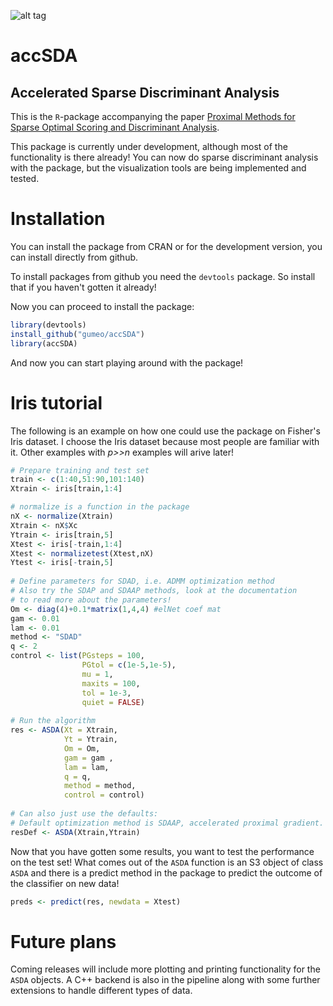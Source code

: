 
![alt tag](https://travis-ci.org/gumeo/accSDA.svg?branch=master)

# accSDA
## Accelerated Sparse Discriminant Analysis

This is the `R`-package accompanying the paper [Proximal Methods for Sparse Optimal Scoring and Discriminant Analysis](https://arxiv.org/pdf/1705.07194.pdf).

This package is currently under development, although most of the functionality is there already! You can now do sparse discriminant analysis with the package, but the visualization tools are being implemented and tested.

# Installation

You can install the package from CRAN or for the development version, you can install directly from github.

To install packages from github you need the `devtools` package. So install that if you haven't gotten it already!

Now you can proceed to install the package:
```R
library(devtools)
install_github("gumeo/accSDA")
library(accSDA)
```
And now you can start playing around with the package!

# Iris tutorial

The following is an example on how one could use the package on Fisher's Iris dataset. I choose the Iris dataset because most people are familiar with it. Other examples with *p>>n* examples will arive later!

```R
# Prepare training and test set
train <- c(1:40,51:90,101:140)
Xtrain <- iris[train,1:4]

# normalize is a function in the package
nX <- normalize(Xtrain)
Xtrain <- nX$Xc
Ytrain <- iris[train,5]
Xtest <- iris[-train,1:4]
Xtest <- normalizetest(Xtest,nX)
Ytest <- iris[-train,5]
     
# Define parameters for SDAD, i.e. ADMM optimization method
# Also try the SDAP and SDAAP methods, look at the documentation
# to read more about the parameters!
Om <- diag(4)+0.1*matrix(1,4,4) #elNet coef mat
gam <- 0.01
lam <- 0.01
method <- "SDAD"
q <- 2
control <- list(PGsteps = 100,
                PGtol = c(1e-5,1e-5),
                mu = 1,
                maxits = 100,
                tol = 1e-3,
                quiet = FALSE)
     
# Run the algorithm
res <- ASDA(Xt = Xtrain,
            Yt = Ytrain,
            Om = Om,
            gam = gam ,
            lam = lam,
            q = q,
            method = method,
            control = control)
     
# Can also just use the defaults:
# Default optimization method is SDAAP, accelerated proximal gradient.
resDef <- ASDA(Xtrain,Ytrain)
```
Now that you have gotten some results, you want to test the performance on the test set! What comes out of the `ASDA` function is an S3 object of class `ASDA` and there is a predict method in the package to predict the outcome of the classifier on new data!

```R
preds <- predict(res, newdata = Xtest)
```

# Future plans

Coming releases will include more plotting and printing functionality for the `ASDA` objects. A C++ backend is also in the pipeline along with some further extensions to handle different types of data.
